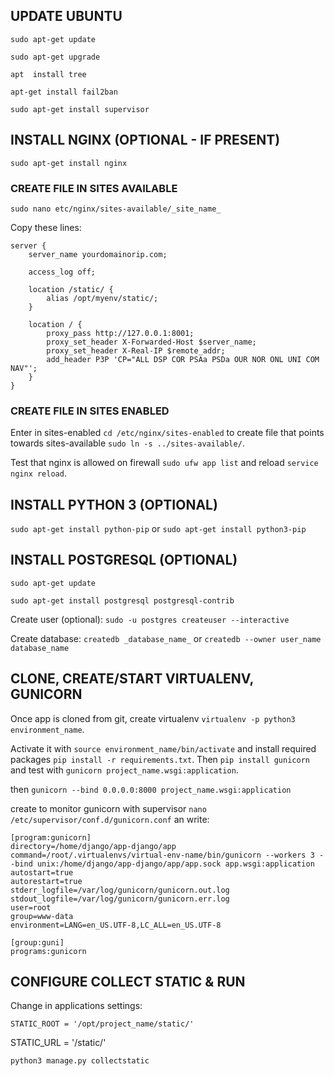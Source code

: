 ## UPDATE UBUNTU
`sudo apt-get update`
  
`sudo apt-get upgrade`
  
`apt  install tree`
  
`apt-get install fail2ban`

`sudo apt-get install supervisor`

## INSTALL NGINX (OPTIONAL - IF PRESENT)
`sudo apt-get install nginx`

### CREATE FILE IN SITES AVAILABLE
`sudo nano etc/nginx/sites-available/_site_name_`
  
Copy these lines:

```
server {
    server_name yourdomainorip.com;

    access_log off;

    location /static/ {
        alias /opt/myenv/static/;
    }

    location / {
        proxy_pass http://127.0.0.1:8001;
        proxy_set_header X-Forwarded-Host $server_name;
        proxy_set_header X-Real-IP $remote_addr;
        add_header P3P 'CP="ALL DSP COR PSAa PSDa OUR NOR ONL UNI COM NAV"';
    }
}
```

### CREATE FILE IN SITES ENABLED
Enter in sites-enabled `cd /etc/nginx/sites-enabled` to create file that points towards sites-available `sudo ln -s ../sites-available/`.
  
Test that nginx is allowed on firewall `sudo ufw app list` and reload `service nginx reload`.

## INSTALL PYTHON 3 (OPTIONAL)
`sudo apt-get install python-pip` or  `sudo apt-get install python3-pip`
  
## INSTALL POSTGRESQL (OPTIONAL)
`sudo apt-get update`
  
`sudo apt-get install postgresql postgresql-contrib`

Create user (optional):
`sudo -u postgres createuser --interactive`
  
Create database:
`createdb _database_name_` or `createdb --owner user_name database_name`

## CLONE, CREATE/START VIRTUALENV, GUNICORN
Once app is cloned from git, create virtualenv `virtualenv -p python3 environment_name`.

Activate it with `source environment_name/bin/activate` and install required packages `pip install -r requirements.txt`. Then `pip install gunicorn` and test with `gunicorn project_name.wsgi:application`.

then `gunicorn --bind 0.0.0.0:8000 project_name.wsgi:application`

create to monitor gunicorn with supervisor `nano /etc/supervisor/conf.d/gunicorn.conf` an write:

```
[program:gunicorn] 
directory=/home/django/app-django/app 
command=/root/.virtualenvs/virtual-env-name/bin/gunicorn --workers 3 --bind unix:/home/django/app-django/app/app.sock app.wsgi:application 
autostart=true 
autorestart=true 
stderr_logfile=/var/log/gunicorn/gunicorn.out.log 
stdout_logfile=/var/log/gunicorn/gunicorn.err.log 
user=root 
group=www-data 
environment=LANG=en_US.UTF-8,LC_ALL=en_US.UTF-8 

[group:guni] 
programs:gunicorn
```

## CONFIGURE COLLECT STATIC & RUN
Change in applications settings:

`STATIC_ROOT = '/opt/project_name/static/'`

STATIC_URL = '/static/'

`python3 manage.py collectstatic`

  
